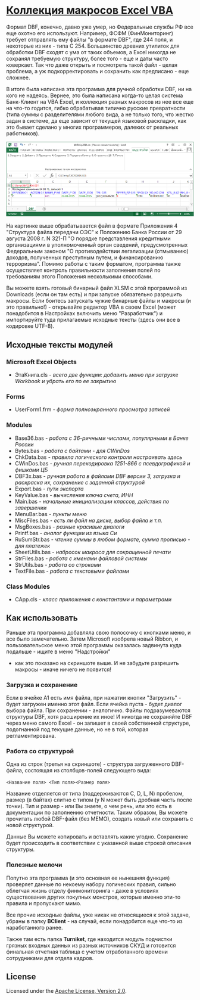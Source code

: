 # [Коллекция макросов Excel VBA](http://diev.github.io/Excel-VBA-Collection/)

Формат DBF, конечно, давно уже умер, но Федеральные службы РФ все еще охотно 
его используют. Например, ФСФМ (ФинМониторинг) требует отправлять ему файлы 
"в формате DBF", где 244 поля, и некоторые из них - типа C 254. Большинство 
древних утилиток для обработки DBF сходят с ума от таких объемов, а Excel 
никогда не сохранял требуемую структуру, более того - еще и даты часто 
коверкает. Так что даже открыть и посмотреть такой файл - целая проблема, 
а уж подкорректировать и сохранить как предписано - еще сложнее.

В итоге была написана эта программа для ручной обработки DBF, ни на кого не 
надеясь. Вернее, это была написана когда-то целая система Банк-Клиент на VBA 
Excel, и коллекция разных макросов из нее все еще на что-то годится, гибко 
обрабатывая типично русские превратности (типа суммы с разделителями любого 
вида, а не только того, что жестко задан в системе, да еще зависит от текущей 
языковой раскладки, как это бывает сделано у многих программеров, далеких от 
реальных работников).

![dbf161p2015.png](docs/images/dbf161p2015.png)

На картинке выше обрабатывается файл в формате Приложения 4 "Структура файла 
передачи ОЭС" к Положению Банка России от 29 августа 2008 г. N 321-П 
"О порядке представления кредитными организациями в уполномоченный орган 
сведений, предусмотренных Федеральным законом "О противодействии легализации 
(отмыванию) доходов, полученных преступным путем, и финансированию 
терроризма". Помимо работы с таким форматом, программа также осуществляет 
контроль правильности заполнения полей по требованиям этого Положения 
несколькими способами.

Вы можете взять готовый бинарный файл XLSM с этой программой из Downloads
(если он там есть) и при запуске обязательно разрешить макросы. Если боитесь 
запускать чужие бинарные файлы и макросы (и это правильно!) - открывайте 
редактор VBA в своем Excel (может понадобится в Настройках включить меню 
"Разработчик") и импортируйте туда прилагаемые исходные тексты (здесь они 
все в кодировке UTF-8).

## Исходные тексты модулей

### Microsoft Excel Objects

* ЭтаКнига.cls - *всего две функции: добавить меню при загрузке Workbook и 
убрать его по ее закрытию*

### Forms

* UserForm1.frm - *форма полноэкранного просмотра записей*

### Modules

* Base36.bas - *работа с 36-ричными числами, популярными в Банке России*
* Bytes.bas - *работа с байтами - для CWinDos*
* ChkData.bas - *правила логического контроля настраивать здесь*
* CWinDos.bas - *ручная перекодировка 1251-866 с псевдографикой и фишками ЦБ*
* DBF3x.bas - *ручная работа в файлами DBF версии 3, загрузка и раскраска их, 
сохранение с заданной структурой*
* Export.bas - *пути экспорта*
* KeyValue.bas - *вычисления ключа счета, ИНН*
* Main.bas - *начальные инициализации классов, действия по завершении*
* MenuBar.bas - *пункты меню*
* MiscFiles.bas - *есть ли файл на диске, выбор файла и т.п.*
* MsgBoxes.bas - *разные красивые диалоги*
* Printf.bas - *аналог функции из языка Си*
* RuSumStr.bas - *чтение суммы в любом формате, сумма прописью - для платежек*
* SheetUtils.bas - *набросок макроса для сокращенной печати*
* StrFiles.bas - *работа с именами файловой системы*
* StrUtils.bas - *работа со строками*
* TextFile.bas - *работа с текстовыми файлами*

### Class Modules

* CApp.cls - *класс приложения с константами и параметрами*

## Как использовать

Раньше эта программа добавляла свою полосочку с кнопками меню, и все было 
замечательно. Затем Microsoft изобрела новый Ribbon, и пользовательское меню 
этой программы оказалась задвинута куда подальше - ищите в меню "Надстройки"
- как это показано на скриншоте выше. И не забудьте разрешить макросы - иначе 
ничего не появится!

### Загрузка и сохранение

Если в ячейке A1 есть имя файла, при нажатии кнопки "Загрузить" - будет 
загружен именно этот файл. Если ячейка пуста - будет диалог выбора файла. 
При сохранении - аналогично. Файлы подразумеваются структуры DBF, хотя 
расширение их иное!
И никогда не сохраняйте DBF через меню самого Excel - он запишет в своей 
собственной структуре, подогнанной под текущие данные, но не в той, которая 
регламентирована.

### Работа со структурой

Одна из строк (третья на скриншоте) - структура загруженного DBF-файла, 
состоящая из столбцов-полей следующего вида:

`<Название поля> <Тип поля><Размер поля>`

Название отделяется от типа (поддерживаются C, D, L, N) пробелом, размер 
(в байтах) слитно с типом (у N может быть дробная часть после точки). 
Тип и размер - или Вы знаете, о чем речь, или это есть в документации по 
заполнению отчетности. Таким образом, Вы можете прочитать любой DBF-файл 
(без МЕМО), создать новый или сохранить с новой структурой.

Данные Вы можете копировать и вставлять какие угодно. Сохранение будет 
происходить в соответствии с указанной выше строкой описания структуры.

### Полезные мелочи ###

Попутно эта программа (и это основная ее нынешняя функция) проверяет данные 
по некоему набору логических правил, сильно облегчая жизнь отделу 
финмониторинга - даже в условиях существования других покупных монстров, 
которые именно эти-то правила и пропускают мимо.

Все прочие исходные файлы, уже никак не относящиеся к этой задаче, убраны в 
папку **BClient** - на случай, если понадобится еще что-то из наработанного 
ранее.

Также там есть папка **Turniket**, где находится модуль подчистки грязных 
входных данных из разных источников СКУД и готовится финальная отчетная 
таблица с учетом отработанного времени сотрудниками для отдела кадров.

## License

Licensed under the [Apache License, Version 2.0](LICENSE).
